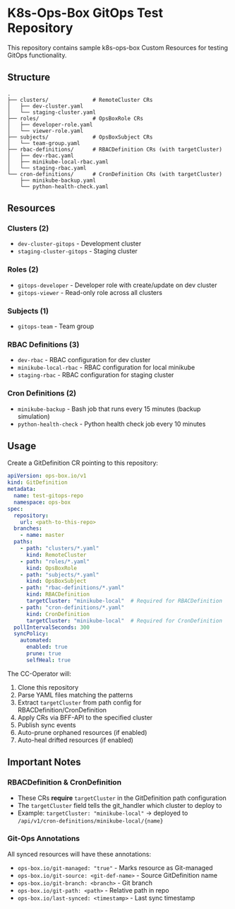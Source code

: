# K8s-Ops-Box GitOps Test Repository

This repository contains sample k8s-ops-box Custom Resources for testing GitOps functionality.

## Structure

```
.
├── clusters/              # RemoteCluster CRs
│   ├── dev-cluster.yaml
│   └── staging-cluster.yaml
├── roles/                 # OpsBoxRole CRs
│   ├── developer-role.yaml
│   └── viewer-role.yaml
├── subjects/              # OpsBoxSubject CRs
│   └── team-group.yaml
├── rbac-definitions/      # RBACDefinition CRs (with targetCluster)
│   ├── dev-rbac.yaml
│   ├── minikube-local-rbac.yaml
│   └── staging-rbac.yaml
└── cron-definitions/      # CronDefinition CRs (with targetCluster)
    ├── minikube-backup.yaml
    └── python-health-check.yaml
```

## Resources

### Clusters (2)
- `dev-cluster-gitops` - Development cluster
- `staging-cluster-gitops` - Staging cluster

### Roles (2)
- `gitops-developer` - Developer role with create/update on dev cluster
- `gitops-viewer` - Read-only role across all clusters

### Subjects (1)
- `gitops-team` - Team group

### RBAC Definitions (3)
- `dev-rbac` - RBAC configuration for dev cluster
- `minikube-local-rbac` - RBAC configuration for local minikube
- `staging-rbac` - RBAC configuration for staging cluster

### Cron Definitions (2)
- `minikube-backup` - Bash job that runs every 15 minutes (backup simulation)
- `python-health-check` - Python health check job every 10 minutes

## Usage

Create a GitDefinition CR pointing to this repository:

```yaml
apiVersion: ops-box.io/v1
kind: GitDefinition
metadata:
  name: test-gitops-repo
  namespace: ops-box
spec:
  repository:
    url: <path-to-this-repo>
  branches:
    - name: master
  paths:
    - path: "clusters/*.yaml"
      kind: RemoteCluster
    - path: "roles/*.yaml"
      kind: OpsBoxRole
    - path: "subjects/*.yaml"
      kind: OpsBoxSubject
    - path: "rbac-definitions/*.yaml"
      kind: RBACDefinition
      targetCluster: "minikube-local"  # Required for RBACDefinition
    - path: "cron-definitions/*.yaml"
      kind: CronDefinition
      targetCluster: "minikube-local"  # Required for CronDefinition
  pollIntervalSeconds: 300
  syncPolicy:
    automated:
      enabled: true
      prune: true
      selfHeal: true
```

The CC-Operator will:
1. Clone this repository
2. Parse YAML files matching the patterns
3. Extract `targetCluster` from path config for RBACDefinition/CronDefinition
4. Apply CRs via BFF-API to the specified cluster
5. Publish sync events
6. Auto-prune orphaned resources (if enabled)
7. Auto-heal drifted resources (if enabled)

## Important Notes

### RBACDefinition & CronDefinition
- These CRs **require** `targetCluster` in the GitDefinition path configuration
- The `targetCluster` field tells the git_handler which cluster to deploy to
- Example: `targetCluster: "minikube-local"` → deployed to `/api/v1/cron-definitions/minikube-local/{name}`

### Git-Ops Annotations
All synced resources will have these annotations:
- `ops-box.io/git-managed: "true"` - Marks resource as Git-managed
- `ops-box.io/git-source: <git-def-name>` - Source GitDefinition name
- `ops-box.io/git-branch: <branch>` - Git branch
- `ops-box.io/git-path: <path>` - Relative path in repo
- `ops-box.io/last-synced: <timestamp>` - Last sync timestamp
